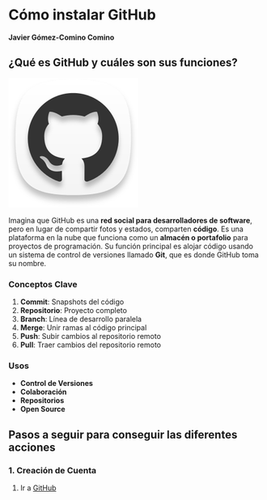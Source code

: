 # Cómo instalar GitHub
**Javier Gómez-Comino Comino**

## ¿Qué es GitHub y cuáles son sus funciones?
![GitHub](/img/GitHub-icon.png)

Imagina que GitHub es una **red social para desarrolladores de software**, pero en lugar de compartir fotos y estados, comparten **código**.
Es una plataforma en la nube que funciona como un **almacén o portafolio** para proyectos de programación. Su función principal es alojar código usando un sistema de control de versiones llamado **Git**, que es donde GitHub toma su nombre.

### Conceptos Clave  

1.  **Commit**: Snapshots del código
2.  **Repositorio**: Proyecto completo
3.  **Branch**: Línea de desarrollo paralela
4.  **Merge**: Unir ramas al código principal
5.  **Push**: Subir cambios al repositorio remoto
6.  **Pull**: Traer cambios del repositorio remoto

### Usos  
- **Control de Versiones**
- **Colaboración** 
- **Repositorios**
- **Open Source** 

## Pasos a seguir para conseguir las diferentes acciones

### 1. Creación de Cuenta
1. Ir a <a href="https://github.com/" target=_blank>GitHub</a>


